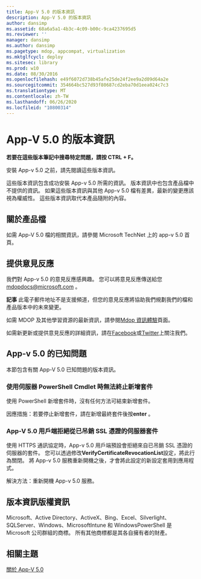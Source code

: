 ```yaml
---
title: App-V 5.0 的版本資訊
description: App-V 5.0 的版本資訊
author: dansimp
ms.assetid: 68a6a5a1-4b3c-4c09-b00c-9ca4237695d5
ms.reviewer: ''
manager: dansimp
ms.author: dansimp
ms.pagetype: mdop, appcompat, virtualization
ms.mktglfcycl: deploy
ms.sitesec: library
ms.prod: w10
ms.date: 08/30/2016
ms.openlocfilehash: e49f6072d738b45afe25de24f2ee9a2d09d64a2e
ms.sourcegitcommit: 354664bc527d93f80687cd2eba70d1eea024c7c3
ms.translationtype: MT
ms.contentlocale: zh-TW
ms.lasthandoff: 06/26/2020
ms.locfileid: "10800314"
---
```

# App-V 5.0 的版本資訊


**若要在這些版本筆記中搜尋特定問題，請按 CTRL + F。**

安裝 App-v 5.0 之前，請先閱讀這些版本資訊。

這些版本資訊包含成功安裝 App-v 5.0 所需的資訊。 版本資訊中也包含產品檔中不提供的資訊。 如果這些版本資訊與其他 App-v 5.0 檔有差異，最新的變更應該視為權威性。 這些版本資訊取代本產品隨附的內容。

## 關於產品檔


如需 App-V 5.0 檔的相關資訊，請參閱 Microsoft TechNet 上的 app-v 5.0 首頁。

## 提供意見反應


我們對 App-v 5.0 的意見反應感興趣。 您可以將意見反應傳送給您 <mdopdocs@microsoft.com> 。

**記事** 此電子郵件地址不是支援頻道，但您的意見反應將協助我們規劃我們的檔和產品版本中的未來變更。

 

如需 MDOP 及其他學習資源的最新資訊，請參閱[Mdop 資訊體驗](https://go.microsoft.com/fwlink/p/?LinkId=236032)頁面。

如需新更新或提供意見反應的詳細資訊，請在[Facebook](https://go.microsoft.com/fwlink/p/?LinkId=242445)或[Twitter](https://go.microsoft.com/fwlink/p/?LinkId=242447)上關注我們。

## App-v 5.0 的已知問題


本節包含有關 App-V 5.0 已知問題的版本資訊。

### 使用伺服器 PowerShell Cmdlet 時無法終止新增套件

使用 PowerShell 新增套件時，沒有任何方法可結束新增套件。

因應措施：若要停止新增套件，請在新增最終套件後按**enter** 。

### <a href="" id="-------------app-v-5-0-client-rejects-packages-from-servers-whose-ssl-certificate-has-been-revoked"></a> App-V 5.0 用戶端拒絕從已吊銷 SSL 憑證的伺服器套件

使用 HTTPS 通訊協定時，App-v 5.0 用戶端預設會拒絕來自已吊銷 SSL 憑證的伺服器的套件。 您可以透過修改**VerifyCertificateRevocationList**設定，將此行為關閉。 將 App-v 5.0 服務重新開機之後，才會將此設定的新設定套用到應用程式。

解決方法：重新開機 App-v 5.0 服務。

## 版本資訊版權資訊


Microsoft、Active Directory、ActiveX、Bing、Excel、Silverlight、SQLServer、Windows、MicrosoftIntune 和 WindowsPowerShell 是 Microsoft 公司群組的商標。 所有其他商標都是其各自擁有者的財產。








## 相關主題


[關於 App-V 5.0](about-app-v-50.md)

 

 





